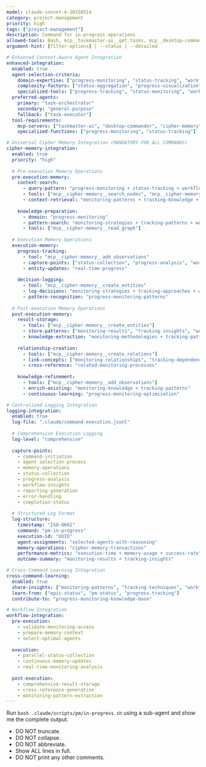 ```yaml
---
model: claude-sonnet-4-20250514
category: project-management
priority: high
tags: ["project-management"]
description: Command for in-progress operations
allowed-tools: Bash, mcp__taskmaster-ai__get_tasks, mcp__desktop-commander__read_file
argument-hint: [filter-options] | --status | --detailed

# Enhanced Context-Aware Agent Integration
enhanced-integration:
  enabled: true
  agent-selection-criteria:
    domain-expertise: ["progress-monitoring", "status-tracking", "workflow-analysis"]
    complexity-factors: ["status-aggregation", "progress-visualization", "workflow-insights"]
    specialized-tools: ["progress-tracking", "status-monitoring", "workflow-analysis"]
  preferred-agents:
    primary: "task-orchestrator"
    secondary: "general-purpose"
    fallback: ["task-executor"]
  tool-requirements:
    mcp-servers: ["taskmaster-ai", "desktop-commander", "cipher-memory"]
    specialized-functions: ["progress-monitoring", "status-tracking"]

# Universal Cipher Memory Integration (MANDATORY FOR ALL COMMANDS)
cipher-memory-integration:
  enabled: true
  priority: "high"
  
  # Pre-execution Memory Operations
  pre-execution-memory:
    context-search:
      - query-pattern: "progress-monitoring + status-tracking + workflow-analysis"
      - tools: ["mcp__cipher-memory__search_nodes", "mcp__cipher-memory__open_nodes"]
      - context-retrieval: "monitoring-patterns + tracking-knowledge + workflow-strategies"
    
    knowledge-preparation:
      - domain: "progress-monitoring"
      - pattern-search: "monitoring-strategies + tracking-patterns + workflow-techniques"
      - tools: ["mcp__cipher-memory__read_graph"]
  
  # Execution Memory Operations
  execution-memory:
    progress-tracking:
      - tool: "mcp__cipher-memory__add_observations"
      - capture-points: ["status-collection", "progress-analysis", "workflow-insights"]
      - entity-updates: "real-time-progress"
    
    decision-logging:
      - tool: "mcp__cipher-memory__create_entities"
      - log-decisions: "monitoring-strategies + tracking-approaches + workflow-decisions"
      - pattern-recognition: "progress-monitoring-patterns"
  
  # Post-execution Memory Operations
  post-execution-memory:
    result-storage:
      - tools: ["mcp__cipher-memory__create_entities"]
      - store-patterns: ["monitoring-results", "tracking-insights", "workflow-techniques"]
      - knowledge-extraction: "monitoring-methodologies + tracking-patterns"
    
    relationship-creation:
      - tools: ["mcp__cipher-memory__create_relations"]
      - link-concepts: ["monitoring-relationships", "tracking-dependencies", "workflow-connections"]
      - cross-reference: "related-monitoring-processes"
    
    knowledge-refinement:
      - tools: ["mcp__cipher-memory__add_observations"]
      - enrich-existing: "monitoring-knowledge + tracking-patterns"
      - continuous-learning: "progress-monitoring-optimization"

# Centralized Logging Integration
logging-integration:
  enabled: true
  log-file: ".claude/command-execution.jsonl"
  
  # Comprehensive Execution Logging
  log-level: "comprehensive"
  
  capture-points:
    - command-initiation
    - agent-selection-process
    - memory-operations
    - status-collection
    - progress-analysis
    - workflow-insights
    - reporting-generation
    - error-handling
    - completion-status
  
  # Structured Log Format
  log-structure:
    timestamp: "ISO-8601"
    command: "pm-in-progress"
    execution-id: "UUID"
    agent-assignments: "selected-agents-with-reasoning"
    memory-operations: "cipher-memory-transactions"
    performance-metrics: "execution-time + memory-usage + success-rate"
    outcome-summary: "monitoring-results + tracking-insights"

# Cross-Command Learning Integration
cross-command-learning:
  enabled: true
  share-insights: ["monitoring-patterns", "tracking-techniques", "workflow-strategies"]
  learn-from: ["epic-status", "pm-status", "progress-tracking"]
  contribute-to: "progress-monitoring-knowledge-base"

# Workflow Integration
workflow-integration:
  pre-execution:
    - validate-monitoring-access
    - prepare-memory-context
    - select-optimal-agents
  
  execution:
    - parallel-status-collection
    - continuous-memory-updates
    - real-time-monitoring-analysis
  
  post-execution:
    - comprehensive-result-storage
    - cross-reference-generation
    - monitoring-pattern-extraction
---
```


Run `bash .claude/scripts/pm/in-progress.sh` using a sub-agent and show me the complete output.

- DO NOT truncate.
- DO NOT collapse.
- DO NOT abbreviate.
- Show ALL lines in full.
- DO NOT print any other comments.




